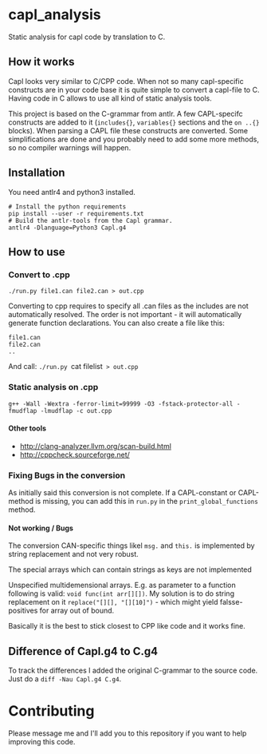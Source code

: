 # capl_analysis
Static analysis for capl code by translation to C.

## How it works
Capl looks very similar to C/CPP code. When not so many capl-specific constructs are in your code base it is quite simple to convert a
capl-file to C.
Having code in C allows to use all kind of static analysis tools.

This project is based on the C-grammar from antlr. A few CAPL-specifc constructs are added to it (`includes{}`, `variables{}` sections and the `on ..{}` blocks). When parsing a CAPL file these constructs are converted.
Some simplifications are done and you probably need to add some more methods, so no compiler warnings will happen.

## Installation
You need antlr4 and python3 installed.

```
# Install the python requirements
pip install --user -r requirements.txt
# Build the antlr-tools from the Capl grammar.
antlr4 -Dlanguage=Python3 Capl.g4
```

## How to use

### Convert to .cpp
```
./run.py file1.can file2.can > out.cpp
```

Converting to cpp requires to specify all .can files as the includes are not automatically resolved. The order is not important - it will
automatically generate function declarations. You can
also create a file like this:
```
file1.can
file2.can
..
```
And call: `./run.py `cat filelist` > out.cpp`

### Static analysis on .cpp

```
g++ -Wall -Wextra -ferror-limit=99999 -O3 -fstack-protector-all -fmudflap -lmudflap -c out.cpp
```

#### Other tools

* http://clang-analyzer.llvm.org/scan-build.html
* http://cppcheck.sourceforge.net/

### Fixing Bugs in the conversion

As initially said this conversion is not complete. If a CAPL-constant or CAPL-method is missing, you can add this in `run.py` in the
`print_global_functions` method.

#### Not working / Bugs

The conversion CAN-specific things likel `msg.` and `this.` is implemented by string replacement and not very robust. 

The special arrays which can contain strings as keys are not implemented

Unspecified multidemensional arrays. E.g. as parameter to a function following is valid: `void func(int arr[][])`. My solution is to do
string replacement on it `replace("[][], "[][10]")` - which might yield falsse-positives for array out of bound.

Basically it is the best to stick closest to CPP like code and it works fine.

## Difference of Capl.g4 to C.g4

To track the differences I added the original C-grammar to the source code. Just do a `diff -Nau Capl.g4 C.g4`.

# Contributing

Please message me and I'll add you to this repository if you want to help improving this code.
